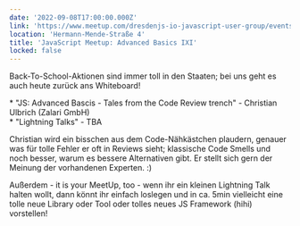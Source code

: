 ```yaml
---
date: '2022-09-08T17:00:00.000Z'
link: 'https://www.meetup.com/dresdenjs-io-javascript-user-group/events/wwdfrqydcmblb/'
location: 'Hermann-Mende-Straße 4'
title: 'JavaScript Meetup: Advanced Basics IXI'
locked: false
---
```

Back-To-School-Aktionen sind immer toll in den Staaten; bei uns geht es auch heute zurück ans Whiteboard!

\* "JS: Advanced Bascis - Tales from the Code Review trench" - Christian Ulbrich (Zalari GmbH)  
\* "Lightning Talks" - TBA

Christian wird ein bisschen aus dem Code-Nähkästchen plaudern, genauer was für tolle Fehler er oft in Reviews sieht; klassische Code Smells und noch besser, warum es bessere Alternativen gibt. Er stellt sich gern der Meinung der vorhandenen Experten. :)

Außerdem - it is your MeetUp, too - wenn ihr ein kleinen Lightning Talk halten wollt, dann könnt ihr einfach loslegen und in ca. 5min vielleicht eine tolle neue Library oder Tool oder tolles neues JS Framework (hihi) vorstellen!
